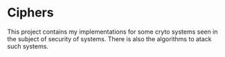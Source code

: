 # Ciphers

This project contains my implementations for some cryto systems seen in the
subject of security of systems. There is also the algorithms to atack such
systems.